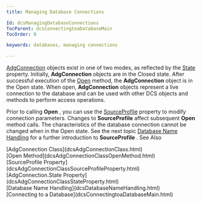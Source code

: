 ```yaml
---
title: Managing Database Connections

Id: dcsManagingDatabaseConnections
TocParent: dcsConnectingtoaDatabaseMain
TocOrder: 0

keywords: databases, managing connections

---
```


[AdgConnection](dcsAdgConnectionClass.html) objects exist in one of two modes, as reflected by the [State](dcsAdgConnectionClassStateProperty.html) property. Initially, <span> **AdgConnection** </span> objects are in the <span>Closed</span> state. After successful execution of the [ Open](dcsAdgConnectionClassOpenMethod.html) method, the **AdgConnection** object is in the <span>Open</span> state. When open, <span> **AdgConnection** </span> objects represent a live connection to the database and can be used with other DCS objects and methods to perform access operations.

Prior to calling <span> **Open** </span>, you can use the [ SourceProfile](dcsAdgConnectionClassSourceProfileProperty.html) property to modify connection parameters. Changes to <span> **SourceProfile** </span> affect subsequent <span> **Open** </span> method calls. The characteristics of the database connection cannot be changed when in the Open state. See the next topic [ Database Name Handling](dcsDatabaseNameHandling.html) for a further introduction to <span> **SourceProfile** </span>.
See Also

<dl />
      [AdgConnection Class](dcsAdgConnectionClass.html)
      <br />
      [Open Method](dcsAdgConnectionClassOpenMethod.html)
      <br />
      [SourceProfile Property](dcsAdgConnectionClassSourceProfileProperty.html)
      <br />
      [AdgConnection.State Property](dcsAdgConnectionClassStateProperty.html)
      <br />
      [Database Name Handling](dcsDatabaseNameHandling.html)
      <br />
      [Connecting to a Database](dcsConnectingtoaDatabaseMain.html)

